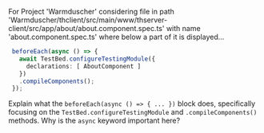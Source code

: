 For Project 'Warmduscher' considering file in path 'Warmduscher/thclient/src/main/www/thserver-client/src/app/about/about.component.spec.ts' with name 'about.component.spec.ts' where below a part of it is displayed... 

```typescript
 beforeEach(async () => {
   await TestBed.configureTestingModule({
     declarations: [ AboutComponent ]
   })
   .compileComponents();
 });
```

Explain what the `beforeEach(async () => { ... })` block does, specifically focusing on the `TestBed.configureTestingModule` and `.compileComponents()` methods. Why is the `async` keyword important here?